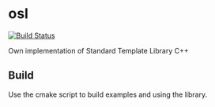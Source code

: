 # osl
[![Build Status](https://travis-ci.org/beryll1um/OSL.svg?branch=master)](https://travis-ci.org/beryll1um/OSL.svg?branch=master)

Own implementation of Standard Template Library C++

## Build
Use the cmake script to build examples and using the library.